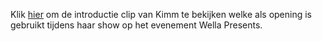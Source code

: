 

Klik [hier](http://nl.youtube.com/watch?v=dW-0OGL_qBw) om de introductie clip van Kimm te bekijken welke als opening is gebruikt tijdens haar show op het evenement Wella Presents.